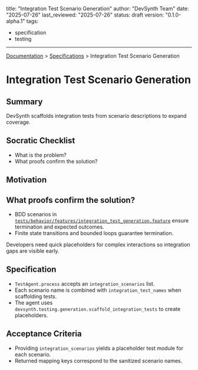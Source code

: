 title: "Integration Test Scenario Generation"
author: "DevSynth Team"
date: "2025-07-26"
last_reviewed: "2025-07-26"
status: draft
version: "0.1.0-alpha.1"
tags:
  - specification
  - testing
---
<div class="breadcrumbs">
<a href="../index.md">Documentation</a> &gt; <a href="index.md">Specifications</a> &gt; Integration Test Scenario Generation
</div>

# Integration Test Scenario Generation

## Summary
DevSynth scaffolds integration tests from scenario descriptions to expand coverage.

## Socratic Checklist
- What is the problem?
- What proofs confirm the solution?

## Motivation

## What proofs confirm the solution?
- BDD scenarios in [`tests/behavior/features/integration_test_generation.feature`](../../tests/behavior/features/integration_test_generation.feature) ensure termination and expected outcomes.
- Finite state transitions and bounded loops guarantee termination.

Developers need quick placeholders for complex interactions so integration gaps are visible early.

## Specification
- `TestAgent.process` accepts an ``integration_scenarios`` list.
- Each scenario name is combined with ``integration_test_names`` when scaffolding tests.
- The agent uses ``devsynth.testing.generation.scaffold_integration_tests`` to create placeholders.

## Acceptance Criteria
- Providing ``integration_scenarios`` yields a placeholder test module for each scenario.
- Returned mapping keys correspond to the sanitized scenario names.

